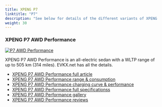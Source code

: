 ```yaml
---
title: XPENG P7
linktitle: "P7"
description: "See below for details of the different variants of XPENG P7"
weight: 30
---
```

### XPENG P7 AWD Performance

<a href="p7_awd_performance/"><img src="https://media.evkx.net/multimedia/models/xpeng/p7/p7_awd_performance/main_1_st.jpg" class="img-fluid" alt="P7 AWD Performance" ></a>

XPENG P7 AWD Performance is an all-electric sedan with a WLTP range of up to 505 km (314 miles). EVKX.net has all the details. 

- [XPENG P7 AWD Performance full article](p7_awd_performance/)
- [XPENG P7 AWD Performance range & consumption](p7_awd_performance/rangeandconsumption)
- [XPENG P7 AWD Performance charging curve & performance](p7_awd_performance/chargingcurve)
- [XPENG P7 AWD Performance full specificationss](p7_awd_performance/specifications)
- [XPENG P7 AWD Performance gallery](p7_awd_performance/gallery)
- [XPENG P7 AWD Performance reviews](p7_awd_performance/reviews)


